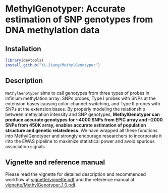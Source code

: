 # MethylGenotyper: Accurate estimation of SNP genotypes from DNA methylation data

## Installation
```R
library(devtools)
install_github("Yi-Jiang/MethylGenotyper")
```

## Description
`MethylGenotyper` aims to call genotypes from three types of probes in Infinium methylation array: SNPs probes, Type I probes with SNPs at the extension bases causing color-channel-switching, and Type II probes with SNPs at the extension bases. By properly modeling the relationship between methylation intensity and SNP genotypes, **MethylGenotyper can produce accurate genotypes for ~4000 SNPs from EPIC array and ~2000 SNPs from 450K array, enables accurate estimation of population structure and genetic relatedness**. We have wrapped all these functions into MethylGenotyper and strongly encourage researchers to incorporate it into the EWAS pipeline to maximize statistical power and avoid spurious association signals.

## Vignette and reference manual
Please read the vignette for detailed description and recommended workflow at [vignette/vignette.pdf](vignette/vignette.pdf) and the reference manual at [vignette/MethylGenotyper_1.0.pdf](vignette/MethylGenotyper_1.0.pdf).

